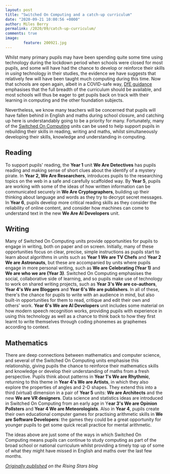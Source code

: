 ```yaml
---
layout: post
title: "Switched On Computing and a catch-up curriculum"
date: "2020-09-21 10:00:56 +0000"
author: Miles Berry
permalink: /2020/09/catch-up-curriculum/
comments: true
image:
        feature: 200921.jpg
---
```



Whilst many primary pupils may have been spending quite some time using technology during the lockdown period when schools were closed for most pupils, and some will have had the chance to develop or reinforce their skills in *using* technology in their studies, the evidence we have suggests that relatively few will have been taught much computing during this time. Now that schools are open again, albeit in a COVID-safe way, [DfE guidance](https://www.gov.uk/government/publications/actions-for-schools-during-the-coronavirus-outbreak/guidance-for-full-opening-schools#section-3-curriculum-behaviour-and-pastoral-support) emphasises that the full breadth of the curriculum should be available, and most schools will thus be eager to get pupils back on track with their learning in computing and the other foundation subjects.

Nevertheless, we know many teachers will be concerned that pupils will have fallen behind in English and maths during school closure, and catching up here is understandably going to be a priority for many. Fortunately, many of the [Switched On Computing](https://www.risingstars-uk.com/series/switched-on-computing) units can be used to help support pupils in rebuilding their skills in reading, writing and maths, whilst simultaneously developing their skills, knowledge and understanding in computing. 

## Reading

To support pupils' reading, the **Year 1** unit **We Are Detectives** has pupils reading and making sense of short clues about the identify of a mystery pirate. In **Year 2, We Are Researchers**, introduces pupils to the researching topics on the web in a safe and carefully scaffolded way. By **Year 5**, pupils are working with some of the ideas of how written information can be communicated securely in **We Are Cryptographers**, building up their thinking about language and words as they try to decrypt secret messages. In **Year 6**, pupils develop more critical reading skills as they consider the reliability of online content, and consider how machines can come to understand text in the new **We Are AI Developers** unit.

## Writing

Many of Switched On Computing units provide opportunities for pupils to engage in writing, both on paper and on screen. Initially, many of these opportunities focus on clear, precise, simple instructions as pupils start to learn about algorithms in units such as **Year 1 We are TV Chefs** and **Year 2 We are Astronauts**, but these are accompanied by units where pupils engage in more personal writing, such as **We are Celebrating (Year 1)** and **We are who we are (Year 3)**. Switched On Computing emphasises the social, collaborative side of learning, and so pupils make use of technology to work on shared writing projects, such as **Year 3's We are co-authors**, **Year 4's We are Bloggers** and **Year 6's We are publishers**. In all of these, there's the chance for pupils to write with an audience in mind, but also built-in opportunities for them to read, critique and edit their own and others' work. **Year 6's We are AI Developers** unit includes some material on how modern speech recognition works, providing pupils with experience in using this technology as well as a chance to think back to how they first learnt to write themselves through coding phonemes as graphemes according to context. 

## Mathematics

There are deep connections between mathematics and computer science, and several of the Switched On Computing units emphasise this relationship, giving pupils the chance to reinforce their mathematics skills and knowledge or develop their understanding of maths from a fresh perspective. Pupils think about patterns in **Year 1's We are Rhythmic**, returning to this theme in **Year 4's We are Artists**, in which they also explore the properties of angles and 2-D shapes. They extend this into a third (virtual) dimension in a pair of **Year 5** units: **We are Architects** and the new **We are VR designers**. Data science and statistics ideas are introduced in Switched On Computing from an early age in Y**ear 3's We are Opinion Pollsters** and **Year 4 We are Meteorologists**. Also in **Year 4**, pupils create their own educational computer games for practising arithmetic skills in **We are Software Developers**: the games they could be a great opportunity for younger pupils to get some quick recall practice for mental arithmetic. 

The ideas above are just some of the ways in which Switched On Computing means pupils can continue to study computing as part of the broad school or national curriculum whilst providing a timely top up of some of what they might have missed in English and maths over the last few months. 

*[Originally published](https://www.risingstars-uk.com/blog/september-2020/switched-on-computing-and-a-catch-up-curriculum) on the Rising Stars blog*